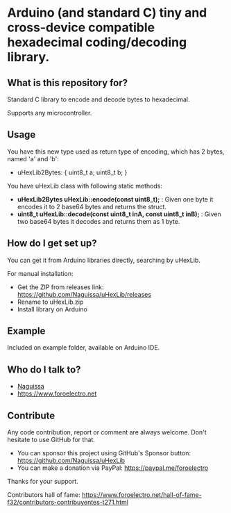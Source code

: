 # Arduino (and standard C) tiny and cross-device compatible hexadecimal coding/decoding library.

## What is this repository for?

Standard C library to encode and decode bytes to hexadecimal.

Supports any microcontroller.


## Usage ##

You have this new type used as return type of encoding, which has 2 bytes, named 'a' and 'b':
- uHexLib2Bytes: { uint8_t a; uint8_t b; }

You have uHexLib class with following static methods:
- **uHexLib2Bytes uHexLib::encode(const uint8_t);** : Given one byte it encodes it to 2 base64 bytes and returns the struct.
- **uint8_t uHexLib::decode(const uint8_t inA, const uint8_t inB);** : Given two base64 bytes it decodes and returns them as 1 byte.

## How do I get set up?

You can get it from Arduino libraries directly, searching by uHexLib.

For manual installation:

 * Get the ZIP from releases link: https://github.com/Naguissa/uHexLib/releases
 * Rename to uHexLib.zip
 * Install library on Arduino

## Example

Included on example folder, available on Arduino IDE.


## Who do I talk to?

 * [Naguissa](https://github.com/Naguissa)
 * https://www.foroelectro.net


## Contribute

Any code contribution, report or comment are always welcome. Don't hesitate to use GitHub for that.


 * You can sponsor this project using GitHub's Sponsor button: https://github.com/Naguissa/uHexLib
 * You can make a donation via PayPal: https://paypal.me/foroelectro


Thanks for your support.


Contributors hall of fame: https://www.foroelectro.net/hall-of-fame-f32/contributors-contribuyentes-t271.html
